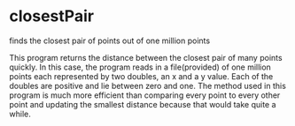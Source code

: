 # closestPair
finds the closest pair of points out of one million points

This program returns the distance between the closest pair of many points quickly.  In this case, the program reads in a file(provided) of one million points each represented by two doubles, an x and a y value.  Each of the doubles are positive and lie between zero and one.  The method used in this program is much more efficient than comparing every point to every other point and updating the smallest distance because that would take quite a while.
